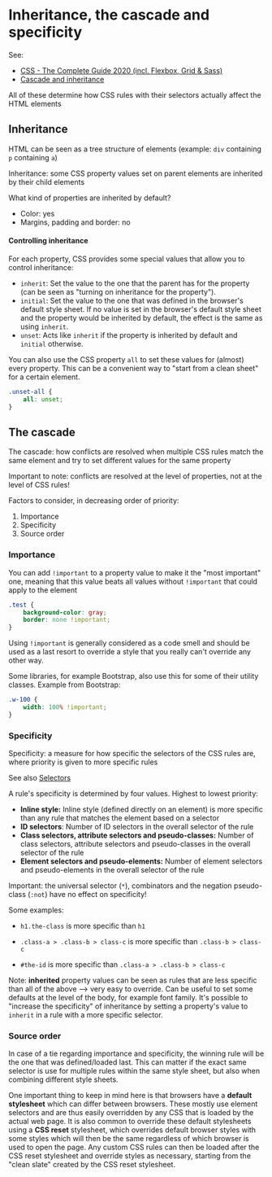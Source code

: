 # Inheritance, the cascade and specificity 

See:

- [CSS - The Complete Guide 2020 (incl. Flexbox, Grid & Sass)](https://www.udemy.com/course/css-the-complete-guide-incl-flexbox-grid-sass/)
- [Cascade and inheritance](https://developer.mozilla.org/en-US/docs/Learn/CSS/Building_blocks/Cascade_and_inheritance)

All of these determine how CSS rules with their selectors actually affect the HTML elements

## Inheritance

HTML can be seen as a tree structure of elements (example: `div` containing `p` containing `a`)

Inheritance: some CSS property values set on parent elements are inherited by their child elements

What kind of properties are inherited by default?

- Color: yes
- Margins, padding and border: no

#### Controlling inheritance

For each property, CSS provides some special values that allow you to control inheritance:

- `inherit`: Set the value to the one that the parent has for the property (can be seen as "turning on inheritance for the property").
- `initial`: Set the value to the one that was defined in the browser's default style sheet. If no value is set in the browser's default style sheet and the property would be inherited by default, the effect is the same as using `inherit`.
- `unset`: Acts like `inherit` if the property is inherited by default and `initial` otherwise.

You can also use the CSS property `all` to set these values for (almost) every property. This can be a convenient way to "start from a clean sheet" for a certain element.

```css
.unset-all {
    all: unset;
}
```

## The cascade

The cascade: how conflicts are resolved when multiple CSS rules match the same element and try to set different values for the same property

Important to note: conflicts are resolved at the level of properties, not at the level of CSS rules!

Factors to consider, in decreasing order of priority:

1. Importance
2. Specificity
3. Source order

### Importance

You can add `!important` to a property value to make it the "most important" one, meaning that this value beats all values without  `!important` that could apply to the element

```css
.test {
    background-color: gray;
    border: none !important;
}
```

Using `!important` is generally considered as a code smell and should be used as a last resort to override a style that you really can't override any other way.

Some libraries, for example Bootstrap, also use this for some of their utility classes. Example from Bootstrap:

```css
.w-100 {
    width: 100% !important;
}
```

### Specificity

Specificity: a measure for how specific the selectors of the CSS rules are, where priority is given to more specific rules

See also [Selectors](./Selectors.md)

A rule's specificity is determined by four values. Highest to lowest priority:

- **Inline style:** Inline style (defined directly on an element) is more specific than any rule that matches the element based on a selector
- **ID selectors**: Number of ID selectors in the overall selector of the rule
- **Class selectors, attribute selectors and pseudo-classes:** Number of class selectors, attribute selectors and pseudo-classes in the overall selector of the rule
- **Element selectors and pseudo-elements:** Number of element selectors and pseudo-elements in the overall selector of the rule

Important: the universal selector (`*`), combinators and the negation pseudo-class (`:not`) have no effect on specificity!

Some examples:

- `h1.the-class`  is more specific than `h1`

- `.class-a > .class-b > class-c` is more specific than  `.class-b > class-c`

- `#the-id` is more specific than `.class-a > .class-b > class-c`

Note: **inherited** property values can be seen as rules that are less specific than all of the above --> very easy to override. Can be useful to set some defaults at the level of the body, for example font family. It's possible to "increase the specificity" of inheritance by setting a property's value to `inherit` in a rule with a more specific selector.

### Source order

In case of a tie regarding importance and specificity, the winning rule will be the one that was defined/loaded last. This can matter if the exact same selector is use for multiple rules within the same style sheet, but also when combining different style sheets.

One important thing to keep in mind here is that browsers have a **default stylesheet** which can differ between browsers. These mostly use element selectors and are thus easily overridden by any CSS that is loaded by the actual web page. It is also common to override these default stylesheets using a **CSS reset** stylesheet, which overrides default browser styles with some styles which will then be the same regardless of which browser is used to open the page. Any custom CSS rules can then be loaded after the CSS reset stylesheet and override styles as necessary, starting from the "clean slate" created by the CSS reset stylesheet.